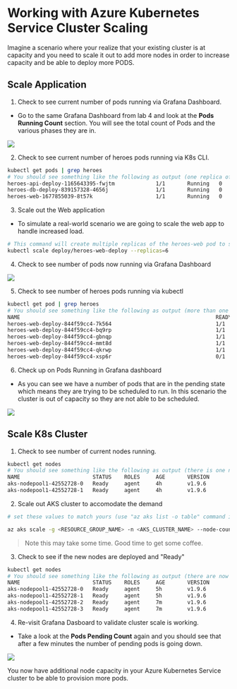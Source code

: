 # Working with Azure Kubernetes Service Cluster Scaling

Imagine a scenario where your realize that your existing cluster is at capacity and you need to scale it out to add more nodes in order to increase capacity and be able to deploy more PODS.

## Scale Application
1. Check to see current number of pods running via Grafana Dashboard.
* Go to the same Grafana Dashboard from lab 4 and look at the **Pods Running Count** section. You will see the total count of Pods and the various phases they are in.

![](img/9-grafana_podsrunning.png)

2. Check to see current number of heroes pods running via K8s CLI.
```bash
kubectl get pods | grep heroes
# You should see something like the following as output (one replica of each pod):
heroes-api-deploy-1165643395-fwjtm             1/1       Running   0          2d
heroes-db-deploy-839157328-4656j               1/1       Running   0          2d
heroes-web-1677855039-8t57k                    1/1       Running   0          2d
```
3. Scale out the Web application
* To simulate a real-world scenario we are going to scale the web app to handle increased load.
```bash
# This command will create multiple replicas of the heroes-web pod to simulate additional load on the cluster.
kubectl scale deploy/heroes-web-deploy --replicas=6
```
4. Check to see number of pods now running via Grafana Dashboard

![](img/9-grafana_podsrunning.png)

5. Check to see number of heroes pods running via kubectl
```bash
kubectl get pod | grep heroes
# You should see something like the following as output (more than one heroes-web pod and some of them in different states):
NAME                                                              READY     STATUS    RESTARTS   AGE
heroes-web-deploy-844f59cc4-7k564                                 1/1       Running   0          33m
heroes-web-deploy-844f59cc4-bq9rp                                 1/1       Running   0          40s
heroes-web-deploy-844f59cc4-gbnqp                                 1/1       Running   0          44m
heroes-web-deploy-844f59cc4-mmt8d                                 1/1       Running   0          1m
heroes-web-deploy-844f59cc4-qkrwp                                 1/1       Running   0          1m
heroes-web-deploy-844f59cc4-xsp6r                                 0/1       Pending   0          40s
```

6. Check up on Pods Running in Grafana dashboard
* As you can see we have a number of pods that are in the pending state which means they are trying to be scheduled to run. In this scenario the cluster is out of capacity so they are not able to be scheduled.

![](img/9-grafana_podspending.png)


## Scale K8s Cluster
1. Check to see number of current nodes running.
```bash
kubectl get nodes
# You should see something like the following as output (there is one node in the cluster):
NAME                       STATUS    ROLES     AGE       VERSION
aks-nodepool1-42552728-0   Ready     agent     4h        v1.9.6
aks-nodepool1-42552728-1   Ready     agent     4h        v1.9.6
```
2. Scale out AKS cluster to accomodate the demand
```bash
# set these values to match yours (use "az aks list -o table" command if necessary)

az aks scale -g <RESOURCE_GROUP_NAME> -n <AKS_CLUSTER_NAME> --node-count 4
```

> Note this may take some time. Good time to get some coffee. 

3. Check to see if the new nodes are deployed and "Ready"
```bash
kubectl get nodes
# You should see something like the following as output (there are now 4 nodes in the cluster):
NAME                       STATUS    ROLES     AGE       VERSION
aks-nodepool1-42552728-0   Ready     agent     5h        v1.9.6
aks-nodepool1-42552728-1   Ready     agent     5h        v1.9.6
aks-nodepool1-42552728-2   Ready     agent     7m        v1.9.6
aks-nodepool1-42552728-3   Ready     agent     7m        v1.9.6
```

4. Re-visit Grafana Dasboard to validate cluster scale is working.
* Take a look at the **Pods Pending Count** again and you should see that after a few minutes the number of pending pods is going down.

![](img/9-grafana_podsscaling.png)


You now have additional node capacity in your Azure Kubernetes Service cluster to be able to provision more pods.
